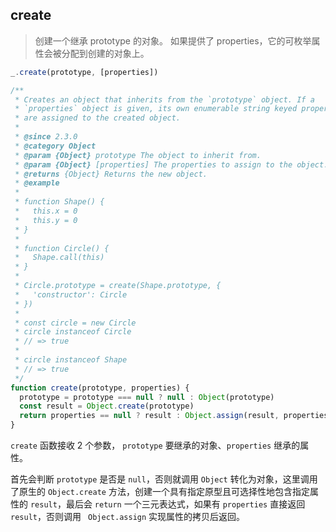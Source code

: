 ## create

> 创建一个继承 prototype 的对象。 如果提供了 properties，它的可枚举属性会被分配到创建的对象上。

```js
_.create(prototype, [properties])
```

```js
/**
 * Creates an object that inherits from the `prototype` object. If a
 * `properties` object is given, its own enumerable string keyed properties
 * are assigned to the created object.
 *
 * @since 2.3.0
 * @category Object
 * @param {Object} prototype The object to inherit from.
 * @param {Object} [properties] The properties to assign to the object.
 * @returns {Object} Returns the new object.
 * @example
 *
 * function Shape() {
 *   this.x = 0
 *   this.y = 0
 * }
 *
 * function Circle() {
 *   Shape.call(this)
 * }
 *
 * Circle.prototype = create(Shape.prototype, {
 *   'constructor': Circle
 * })
 *
 * const circle = new Circle
 * circle instanceof Circle
 * // => true
 *
 * circle instanceof Shape
 * // => true
 */
function create(prototype, properties) {
  prototype = prototype === null ? null : Object(prototype)
  const result = Object.create(prototype)
  return properties == null ? result : Object.assign(result, properties)
}
```

`create` 函数接收 2 个参数， `prototype` 要继承的对象、`properties` 继承的属性。

首先会判断 `prototype` 是否是 `null`，否则就调用 `Object` 转化为对象，这里调用了原生的 `Object.create` 方法，创建一个具有指定原型且可选择性地包含指定属性的 `result`，最后会 `return` 一个三元表达式，如果有 `properties` 直接返回 `result`，否则调用 ` Object.assign` 实现属性的拷贝后返回。
